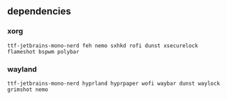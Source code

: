 ## dependencies

### xorg
`ttf-jetbrains-mono-nerd feh nemo sxhkd rofi dunst xsecurelock flameshot bspwm polybar`

### wayland
`ttf-jetbrains-mono-nerd hyprland hyprpaper wofi waybar dunst waylock grimshot nemo`

